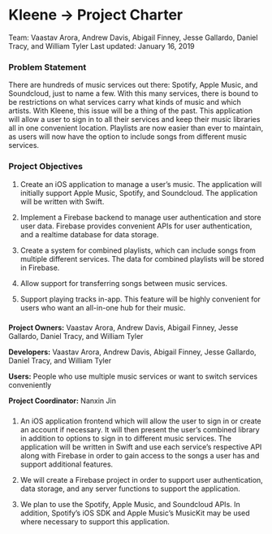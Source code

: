 # Kleene → Project Charter

Team: Vaastav Arora, Andrew Davis, Abigail Finney, Jesse Gallardo, Daniel Tracy, and William Tyler
Last updated: January 16, 2019

### Problem Statement

There are hundreds of music services out there: Spotify, Apple Music, and Soundcloud, just to name a few. With this many services, there is bound to be restrictions on what services carry what kinds of music and which artists. With Kleene, this issue will be a thing of the past. This application will allow a user to sign in to all their services and keep their music libraries all in one convenient location. Playlists are now easier than ever to maintain, as users will now have the option to include songs from different music services.



### Project Objectives

1. Create an iOS application to manage a user’s music. The application will initially support Apple Music, Spotify, and Soundcloud. The application will be written with Swift.

2. Implement a Firebase backend to manage user authentication and store user data. Firebase provides convenient APIs for user authentication, and a realtime database for data storage.

3. Create a system for combined playlists, which can include songs from multiple different services. The data for combined playlists will be stored in Firebase.

4. Allow support for transferring songs between music services.

5. Support playing tracks in-app. This feature will be highly convenient for users who want an all-in-one hub for their music.

### 


**Project Owners:** Vaastav Arora, Andrew Davis, Abigail Finney, Jesse Gallardo, Daniel Tracy, and William Tyler

**Developers:** Vaastav Arora, Andrew Davis, Abigail Finney, Jesse Gallardo, Daniel Tracy, and William Tyler

**Users:** People who use multiple music services or want to switch services conveniently

**Project Coordinator:** Nanxin Jin

### 


1. An iOS application frontend which will allow the user to sign in or create an account if necessary. It will then present the user’s combined library in addition to options to sign in to different music services. The application will be written in Swift and use each service’s respective API along with Firebase in order to gain access to the songs a user has and support additional features.

2. We will create a Firebase project in order to support user authentication, data storage, and any server functions to support the application.

3. We plan to use the Spotify, Apple Music, and Soundcloud APIs. In addition, Spotify’s iOS SDK and Apple Music’s MusicKit may be used where necessary to support this application.
